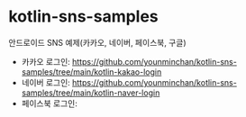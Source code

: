 # kotlin-sns-samples
안드로이드 SNS 예제(카카오, 네이버, 페이스북, 구글)

- 카카오 로그인: https://github.com/younminchan/kotlin-sns-samples/tree/main/kotlin-kakao-login
- 네이버 로그인: https://github.com/younminchan/kotlin-sns-samples/tree/main/kotlin-naver-login
- 페이스북 로그인: 